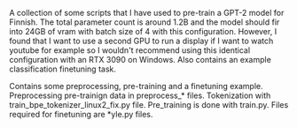 A collection of some scripts that I have used to pre-train a GPT-2 model for Finnish. The total parameter count is around 1.2B and the model should fir into 24GB of vram with batch size of 4 with this configuration. However, I found that I want to use a second GPU to run a display if I want to watch youtube for example so I wouldn't recommend using this identical configuration with an RTX 3090 on Windows. Also contains an example classification finetuning task.

Contains some preprocessing, pre-training and a finetuning example. Preprocessing pre-trainign data in preprocess_* files. Tokenization with train_bpe_tokenizer_linux2_fix.py file. Pre_training is done with train.py. Files required for finetuning are *yle.py files. 